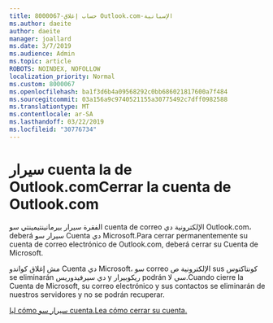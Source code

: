 ```yaml
---
title: 8000067-حساب إغلاق Outlook.com-الإسبانية
ms.author: daeite
author: daeite
manager: joallard
ms.date: 3/7/2019
ms.audience: Admin
ms.topic: article
ROBOTS: NOINDEX, NOFOLLOW
localization_priority: Normal
ms.custom: 8000067
ms.openlocfilehash: ba1f3d6b4a09568292c0bb686021817600a7f484
ms.sourcegitcommit: 03a156a9c9740521155a30775492c7dff0982588
ms.translationtype: MT
ms.contentlocale: ar-SA
ms.lasthandoff: 03/22/2019
ms.locfileid: "30776734"
---
```

# <a name="cerrar-la-cuenta-de-outlookcom"></a><span data-ttu-id="ebf8e-102">سيرار cuenta la de Outlook.com</span><span class="sxs-lookup"><span data-stu-id="ebf8e-102">Cerrar la cuenta de Outlook.com</span></span>

<span data-ttu-id="ebf8e-103">الفقرة سيرار بيرمانينتيمينتي سو cuenta de correo الإلكترونية دي Outlook.com، deberá سيرار سو Cuenta دي Microsoft.</span><span class="sxs-lookup"><span data-stu-id="ebf8e-103">Para cerrar permanentemente su cuenta de correo electrónico de Outlook.com, deberá cerrar su Cuenta de Microsoft.</span></span>

<span data-ttu-id="ebf8e-104">مش إغلاق كواندو Cuenta دي Microsoft، سو correo الإلكترونية ص sus كونتاكتوس se eliminarán دي سيرفيدوريس y ريكوبيرار podrán سي لا.</span><span class="sxs-lookup"><span data-stu-id="ebf8e-104">Cuando cierre la Cuenta de Microsoft, su correo electrónico y sus contactos se eliminarán de nuestros servidores y no se podrán recuperar.</span></span>

[<span data-ttu-id="ebf8e-105">ليا cómo سيرار سو cuenta.</span><span class="sxs-lookup"><span data-stu-id="ebf8e-105">Lea cómo cerrar su cuenta.</span></span>](https://support.office.com/es-es/article/cerrar-la-cuenta-de-outlook-com-564b801e-2a47-4cb2-afa8-12ead3185038?ui=es-ES&rs=es-ES&ad=ES)